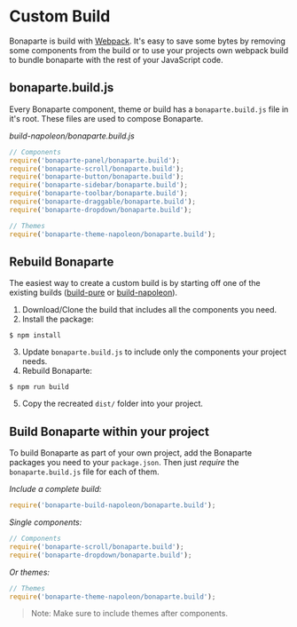 # Custom Build

Bonaparte is build with [Webpack](http://webpack.github.io/). It's easy to save some bytes by removing some components from the build or to use your projects own webpack build to bundle bonaparte with the rest of your JavaScript code.

## bonaparte.build.js

Every Bonaparte component, theme or build has a `bonaparte.build.js` file in it's root. These files are used to compose Bonaparte.

*build-napoleon/bonaparte.build.js*
```javascript
// Components
require('bonaparte-panel/bonaparte.build');
require('bonaparte-scroll/bonaparte.build');
require('bonaparte-button/bonaparte.build');
require('bonaparte-sidebar/bonaparte.build');
require('bonaparte-toolbar/bonaparte.build');
require('bonaparte-draggable/bonaparte.build');
require('bonaparte-dropdown/bonaparte.build');

// Themes
require('bonaparte-theme-napoleon/bonaparte.build');

```

## Rebuild Bonaparte

The easiest way to create a custom build is by starting off one of the existing builds ([build-pure](http://github.com/bonaparte/build-pure) or [build-napoleon](http://github.com/bonaparte/build-napoleon)).

1. Download/Clone the build that includes all the components you need.
2. Install the package:
 ```
$ npm install
```
3. Update `bonaparte.build.js` to include only the components your project needs.
4. Rebuild Bonaparte:
 ```
$ npm run build
```
5. Copy the recreated `dist/` folder into your project.

## Build Bonaparte within your project

To build Bonaparte as part of your own project, add the Bonaparte packages you need to your `package.json`. Then just *require* the `bonaparte.build.js` file for each of them.

*Include a complete build:*
```javascript
require('bonaparte-build-napoleon/bonaparte.build');
```

*Single components:*
```javascript
// Components
require('bonaparte-scroll/bonaparte.build');
require('bonaparte-dropdown/bonaparte.build');
```
*Or themes:*
```javascript
// Themes
require('bonaparte-theme-napoleon/bonaparte.build');
```

> Note: Make sure to include themes after components.
